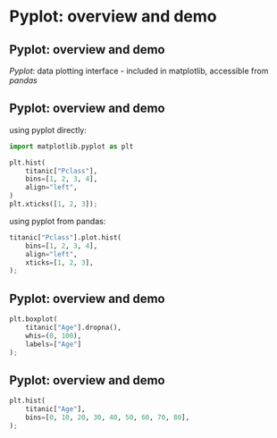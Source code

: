 # Pyplot: overview and demo

## Pyplot: overview and demo

_Pyplot_: data plotting interface - included in matplotlib, accessible from _pandas_

## Pyplot: overview and demo

using pyplot directly:

```py
import matplotlib.pyplot as plt

plt.hist(
    titanic["Pclass"],
    bins=[1, 2, 3, 4],
    align="left",
)
plt.xticks([1, 2, 3]);
```

using pyplot from pandas:

```py
titanic["Pclass"].plot.hist(
    bins=[1, 2, 3, 4],
    align="left",
    xticks=[1, 2, 3],
);
```

## Pyplot: overview and demo

```py
plt.boxplot(
    titanic["Age"].dropna(),
    whis=(0, 100),
    labels=["Age"]
);
```

## Pyplot: overview and demo

```py
plt.hist(
    titanic["Age"],
    bins=[0, 10, 20, 30, 40, 50, 60, 70, 80],
);
```
